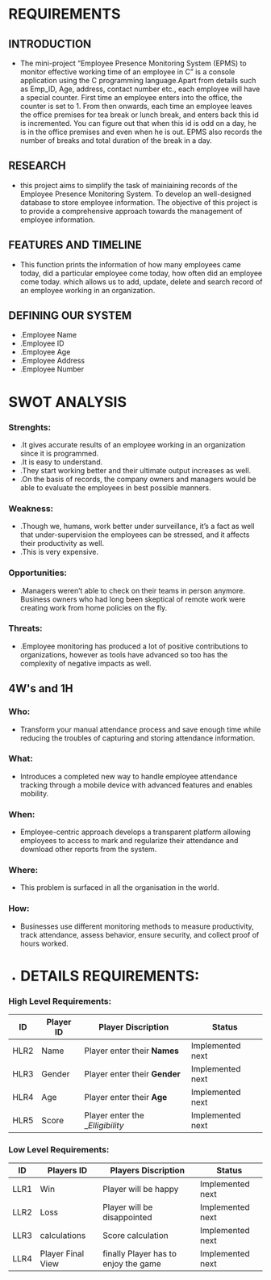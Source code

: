  # REQUIREMENTS
 ## INTRODUCTION
+ The mini-project “Employee Presence Monitoring System (EPMS) to monitor effective working time of an employee in C” is a console application using the C programming language.Apart from details such as Emp_ID, Age, address, contact number etc., each employee will have a special counter.  First time an employee enters into the office, the counter is set to 1.  From then onwards, each time an employee leaves the office premises for tea break or lunch break, and enters back this id is incremented.  You can figure out that when this id is odd on a day, he is in the office premises and even when he is out.  EPMS also records the number of breaks and total duration of the break in a day.
 ## RESEARCH
+ this project aims to simplify the task of mainiaining records of the Employee Presence Monitoring System.  To develop an well-designed database to store employee information.  The objective of this project is to provide a comprehensive approach towards the management of employee information.
 ## FEATURES AND TIMELINE
+ This function prints the information of how many employees came today, did a particular employee come today, how often did an employee come today.  which allows us to add, update, delete and search record of an employee working in an organization.
 ## DEFINING OUR SYSTEM
+ .Employee Name
+ .Employee ID
+ .Employee Age
+ .Employee Address
+ .Employee Number
 # SWOT ANALYSIS
 ### Strenghts:
+ .It gives accurate results of an employee working in an organization since it is programmed.
+ .It is easy to understand.
+ .They start working better and their ultimate output increases as well.
+ .On the basis of records, the company owners and managers would be able to evaluate the employees in best possible manners.
 ### Weakness:
+ .Though we, humans, work better under surveillance, it’s a fact as well that under-supervision the employees can be stressed, and it affects their productivity as well.
+ .This is very expensive.
 ### Opportunities:
+ .Managers weren’t able to check on their teams in person anymore. Business owners who had long been skeptical of remote work were creating work from home policies on the fly. 
 ### Threats:
+ .Employee monitoring has produced a lot of positive contributions to organizations, however as tools have advanced so too has the complexity of negative impacts as well.
 ## 4W's and 1H
 ### Who:
+ Transform your manual attendance process and save enough time while reducing the troubles of capturing and storing attendance information.
 ### What:
+ Introduces a completed new way to handle employee attendance tracking through a mobile device with advanced features and enables mobility.
 ### When:
+ Employee-centric approach develops a transparent platform allowing employees to access to mark and regularize their attendance and download other reports from the system.
 ### Where:
+ This problem is surfaced in all the organisation in the world.
 ### How:
+ Businesses use different monitoring methods to measure productivity, track attendance, assess behavior, ensure security, and collect proof of hours worked.
+ # DETAILS REQUIREMENTS:
 ### High Level Requirements:
| ID | Player ID | Player Discription | Status |
|------|------| ------| ------|
| HLR2 |  Name  | Player enter their __Names__ | Implemented next
| HLR3 | Gender | Player enter their __Gender__  | Implemented next
| HLR4 | Age    | Player enter their __Age__  | Implemented next
| HLR5 | Score | Player enter the __Elligibility_   | Implemented next
### Low Level Requirements:
| ID | Players ID | Players Discription | Status |
|------|------| ------| ------|
| LLR1 | Win | Player will be happy | Implemented next
| LLR2 | Loss | Player will be disappointed | Implemented next
| LLR3 | calculations | Score calculation | Implemented next
| LLR4| Player  Final View | finally Player has to enjoy the game  | Implemented next
